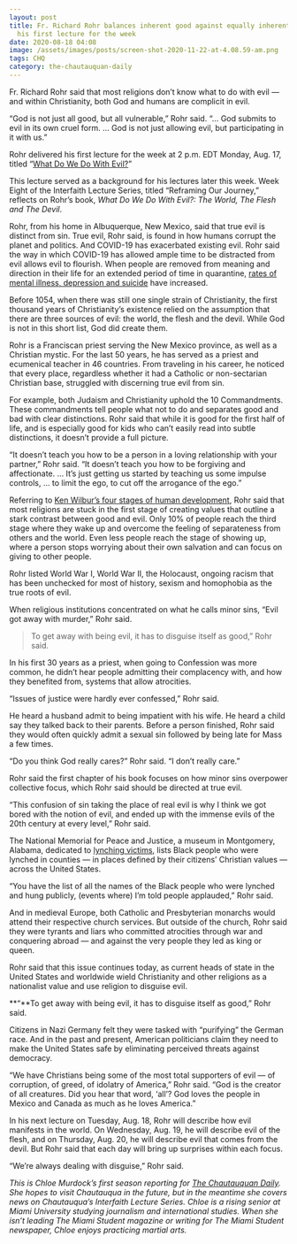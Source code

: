 ```yaml
---
layout: post
title: Fr. Richard Rohr balances inherent good against equally inherent evil in
  his first lecture for the week
date: 2020-08-18 04:08
image: /assets/images/posts/screen-shot-2020-11-22-at-4.08.59-am.png
tags: CHQ
category: the-chautauquan-daily
---
```

Fr. Richard Rohr said that most religions don’t know what to do with evil — and within Christianity, both God and humans are complicit in evil.

“God is not just all good, but all vulnerable,” Rohr said. “… God submits to evil in its own cruel form. … God is not just allowing evil, but participating in it with us.”

Rohr delivered his first lecture for the week at 2 p.m. EDT Monday, Aug. 17, titled “[What Do We Do With Evil?](https://assembly.chq.org/reframing-the-constitution/videos/fr-richard-rohr-monday-2020)”

This lecture served as a background for his lectures later this week. Week Eight of the Interfaith Lecture Series, titled “Reframing Our Journey,” reflects on Rohr’s book, *What Do We Do With Evil?: The World, The Flesh and The Devil*.

Rohr, from his home in Albuquerque, New Mexico, said that true evil is distinct from sin. True evil, Rohr said, is found in how humans corrupt the planet and politics. And COVID-19 has exacerbated existing evil. Rohr said the way in which COVID-19 has allowed ample time to be distracted from evil allows evil to flourish. When people are removed from meaning and direction in their life for an extended period of time in quarantine, [rates of mental illness, depression and suicide](https://www.cdc.gov/mmwr/volumes/69/wr/mm6932a1.htm) have increased.

Before 1054, when there was still one single strain of Christianity, the first thousand years of Christianity’s existence relied on the assumption that there are three sources of evil: the world, the flesh and the devil. While God is not in this short list, God did create them. 

Rohr is a Franciscan priest serving the New Mexico province, as well as a Christian mystic. For the last 50 years, he has served as a priest and ecumenical teacher in 46 countries. From traveling in his career, he noticed that every place, regardless whether it had a Catholic or non-sectarian Christian base, struggled with discerning true evil from sin.

For example, both Judaism and Christianity uphold the 10 Commandments. These commandments tell people what not to do and separates good and bad with clear distinctions. Rohr said that while it is good for the first half of life, and is especially good for kids who can’t easily read into subtle distinctions, it doesn’t provide a full picture.

“It doesn’t teach you how to be a person in a loving relationship with your partner,” Rohr said. “It doesn’t teach you how to be forgiving and affectionate. … It’s just getting us started by teaching us some impulse controls, … to limit the ego, to cut off the arrogance of the ego.”

Referring to [Ken Wilbur’s four stages of human development](https://www.institute4learning.com/2020/02/05/the-stages-of-life-according-to-ken-wilber/), Rohr said that most religions are stuck in the first stage of creating values that outline a stark contrast between good and evil. Only 10% of people reach the third stage where they wake up and overcome the feeling of separateness from others and the world. Even less people reach the stage of showing up, where a person stops worrying about their own salvation and can focus on giving to other people.

Rohr listed World War I, World War II, the Holocaust, ongoing racism that has been unchecked for most of history, sexism and homophobia as the true roots of evil.

When religious institutions concentrated on what he calls minor sins, “Evil got away with murder,” Rohr said.

> To get away with being evil, it has to disguise itself as good,” Rohr said.

In his first 30 years as a priest, when going to Confession was more common, he didn’t hear people admitting their complacency with, and how they benefited from, systems that allow atrocities.

“Issues of justice were hardly ever confessed,” Rohr said.

He heard a husband admit to being impatient with his wife. He heard a child say they talked back to their parents. Before a person finished, Rohr said they would often quickly admit a sexual sin followed by being late for Mass a few times.

“Do you think God really cares?” Rohr said. “I don’t really care.”

Rohr said the first chapter of his book focuses on how minor sins overpower collective focus, which Rohr said should be directed at true evil.

“This confusion of sin taking the place of real evil is why I think we got bored with the notion of evil, and ended up with the immense evils of the 20th century at every level,” Rohr said.

The National Memorial for Peace and Justice, a museum in Montgomery, Alabama, dedicated to [lynching victims,](https://museumandmemorial.eji.org/) lists Black people who were lynched in counties — in places defined by their citizens’ Christian values — across the United States.

“You have the list of all the names of the Black people who were lynched and hung publicly, (events where) I’m told people applauded,” Rohr said.

And in medieval Europe, both Catholic and Presbyterian monarchs would attend their respective church services. But outside of the church, Rohr said they were tyrants and liars who committed atrocities through war and conquering abroad — and against the very people they led as king or queen.

Rohr said that this issue continues today, as current heads of state in the United States and worldwide wield Christianity and other religions as a nationalist value and use religion to disguise evil.

**“**To get away with being evil, it has to disguise itself as good,” Rohr said.

Citizens in Nazi Germany felt they were tasked with “purifying” the German race. And in the past and present, American politicians claim they need to make the United States safe by eliminating perceived threats against democracy.

“We have Christians being some of the most total supporters of evil — of corruption, of greed, of idolatry of America,” Rohr said. “God is the creator of all creatures. Did you hear that word, ‘all’? God loves the people in Mexico and Canada as much as he loves America.”

In his next lecture on Tuesday, Aug. 18, Rohr will describe how evil manifests in the world. On Wednesday, Aug. 19, he will describe evil of the flesh, and on Thursday, Aug. 20, he will describe evil that comes from the devil. But Rohr said that each day will bring up surprises within each focus.

“We’re always dealing with disguise,” Rohr said.

*This is Chloe Murdock’s first season reporting for [The Chautauquan Daily](https://chqdaily.com/author/cmurdock/). She hopes to visit Chautauqua in the future, but in the meantime she covers news on Chautauqua’s Interfaith Lecture Series. Chloe is a rising senior at Miami University studying journalism and international studies. When she isn’t leading The Miami Student magazine or writing for The Miami Student newspaper, Chloe enjoys practicing martial arts.*